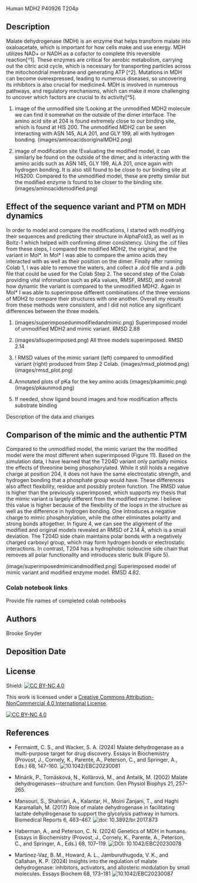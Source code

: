 Human MDH2
P40926
T204p


## Description


Malate dehydrogenase (MDH) is an enzyme that helps transform malate into oxaloacetate, which is important for how cells make and use energy. MDH utilizes NAD+ or NADH as a cofactor to complete this reversible reaction[^1]. These enzymes are critical for aerobic metabolism, carrying out the citric acid cycle, which is necessary for transporting particles across the mitochondrial membrane and generating ATP [^2]. Mutations in MDH can become overexpressed, leading to numerous diseases, so uncovering its inhibitors is also crucial for medicine4. MDH is involved in numerous pathways, and regulatory mechanisms, which can make it more challenging to uncover which factors are crucial to its activity[^5].

1. image of the unmodified site
!Looking at the unmodified MDH2 molecule we can find it somewhat on the outside of the dimer interface. The amino acid site at 204 is found extremely close to our binding site, which is found at HIS 200. The unmodified MDH2 can be seen interacting with ASN 145, ALA 201, and GLY 199, all with hydrogen bonding. (images/aminoacidsoriginalMDH2.png)

2. image of modification site
!Evaluating the modified model, it can similarly be found on the outside of the dimer, and is interacting with the amino acids such as ASN 145, GLY 199, ALA 201, once again with hydrogen bonding. It is also still found to be close to our binding site at HIS200. Compared to the unmodified model, these are pretty similar but the modified enzyme is found to be closer to the binding site.(images/aminoacidsmodified.png)


## Effect of the sequence variant and PTM on MDH dynamics

In order to model and compare the modifications, I started with modifying their sequences and predicting their structure in AlphaFold3, as well as in Boltz-1 which helped with confirming dimer consistency. Using the .cif files from these steps, I compared the modified MDH2, the original, and the variant in Mol*. In Mol* I was able to compare the amino acids they interacted with as well as their position on the dimer. Finally after running Colab 1, I was able to remove the waters, and collect a .dcd file and a .pdb file that could be used for the Colab Step 2. The second step of the Colab providing vital information such as pKa values, RMSF, RMSD, and overall how dynamic the variant is compared to the unmodified MDH2. Again in Mol* I was able to superimpose different combinations of the three versions of MDH2 to compare their structures with one another. Overall my results from these methods were consistent, and I did not notice any significant differences between the three models. 

1. (images/superimposedunmodifiedandmimic.png) Superimposed model of unmodified MDH2 and mimic variant. RMSD 2.88

2. (images/allsuperimposed.png) All three models superimposed. RMSD 2.14

3. ! RMSD values of the mimic variant (left) compared to unmodified variant (right) produced from Step 2 Colab.
(images/rmsd_plotmod.png)(images/rmsd_plot.png)

4. Annotated plots of pKa for the key amino acids
(images/pkamimic.png)(images/pkaunmod.png)

5. If needed, show ligand bound images and how modification affects substrate binding

Description of the data and changes


## Comparison of the mimic and the authentic PTM

Compared to the unmodified model, the mimic variant the the modified model were the most different when superimposed (Figure 11). Based on the simulation data, I have learned that the T204D variant only partially mimics the effects of threonine being phosphorylated. While it still holds a negative charge at position 204, it does not have the same electrostatic strength, and hydrogen bonding that a phosphate group would have. These differences also affect flexibility, residue and possibly protein function. The RMSD value is higher than the previously superimposed, which supports my thesis that the mimic variant is largely different from the modified enzyme. I believe this value is higher because of the flexibility of the loops in the structure as well as the difference in hydrogen bonding. One introduces a negative charge to mimic phosphorylation, while the other eliminates polarity and strong bonds altogether. In figure 4, we can see the alignment of the modified and original models revealed an RMSD of 2.14 Å, which is a small deviation. The T204D side chain maintains polar bonds with a negatively charged carboxyl group, which may form hydrogen bonds or electrostatic interactions. In contrast, T204 has a hydrophobic isoleucine side chain that removes all polar functionality and introduces steric bulk (Figure 5).


(image/superimposedmimicandmodified.png)
Superimposed model of mimic variant and modified enzyme model. RMSD 4.82.



### Colab notebook links

Provide file names of completed colab notebooks



## Authors

Brooke Snyder

## Deposition Date

## License

Shield: [![CC BY-NC 4.0][cc-by-nc-shield]][cc-by-nc]

This work is licensed under a
[Creative Commons Attribution-NonCommercial 4.0 International License][cc-by-nc].

[![CC BY-NC 4.0][cc-by-nc-image]][cc-by-nc]

[cc-by-nc]: https://creativecommons.org/licenses/by-nc/4.0/
[cc-by-nc-image]: https://licensebuttons.net/l/by-nc/4.0/88x31.png
[cc-by-nc-shield]: https://img.shields.io/badge/License-CC%20BY--NC%204.0-lightgrey.svg


## References

* Fermaintt, C. S., and Wacker, S. A. (2024) Malate dehydrogenase as a multi-purpose target for drug discovery. Essays in Biochemistry (Provost, J., Cornely, K., Parente, A., Peterson, C., and Springer, A., Eds.) 68, 147–160.
 ![10.1042/EBC20230081](https://doi.org/10.1042/EBC20230081)

* Minárik, P., Tomásková, N., Kollárová, M., and Antalík, M. (2002) Malate dehydrogenases--structure and function. Gen Physiol Biophys 21, 257–265.

*  Mansouri, S., Shahriari, A., Kalantar, H., Moini Zanjani, T., and Haghi Karamallah, M. (2017) Role of malate dehydrogenase in facilitating lactate dehydrogenase to support the glycolysis pathway in tumors. Biomedical Reports 6, 463–467.
![doi: 10.3892/br.2017.873]( https://doi.org/10.3892/br.2017.873)

*  Haberman, A., and Peterson, C. N. (2024) Genetics of MDH in humans. Essays in Biochemistry (Provost, J., Cornely, K., Parente, A., Peterson, C., and Springer, A., Eds.) 68, 107–119.
![DOI: 10.1042/EBC20230078](https://doi.org/10.1042/EBC20230078)

*  Martinez-Vaz, B. M., Howard, A. L., Jamburuthugoda, V. K., and Callahan, K. P. (2024) Insights into the regulation of malate dehydrogenase: inhibitors, activators, and allosteric modulation by small molecules. Essays Biochem 68, 173–181 ![10.1042/EBC20230087](https://doi.org/10.1042/EBC20230087)


